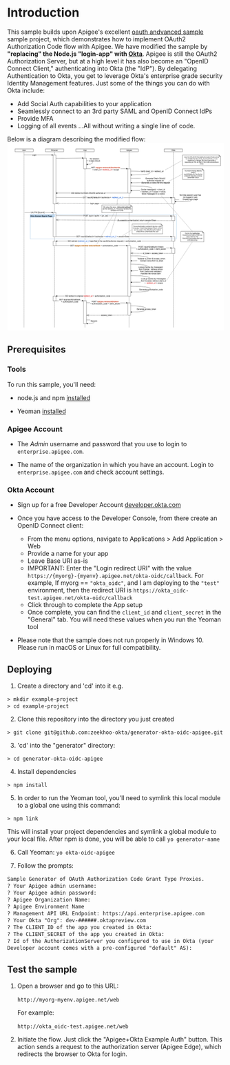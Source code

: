 # Introduction
This sample builds upon Apigee's excellent [oauth andvanced sample](https://github.com/apigee/api-platform-samples/tree/master/sample-proxies/oauth-advanced) sample project, which demonstrates how to implement OAuth2 Authorization Code flow with Apigee. We have modified the sample by **"replacing" the Node.js "login-app" with [Okta](https://developer.okta.com/product)**. Apigee is still the OAuth2 Authorization Server, but at a high level it has also become an "OpenID Connect Client," authenticating into Okta (the "IdP"). By delegating Authentication to Okta, you get to leverage Okta's enterprise grade security Identity Management features. Just some of the things you can do with Okta include:
* Add Social Auth capabilities to your application
* Seamlessly connect to an 3rd party SAML and OpenID Connect IdPs
* Provide MFA
* Logging of all events
...All without writing a single line of code.

Below is a diagram describing the modified flow:
![alt text](images/Apigee-AS-Okta-IdP.png)


## <a name="prerequisites">Prerequisites
### Tools
To run this sample, you'll need:
* node.js and npm [installed](https://nodejs.org/)

* Yeoman [installed](http://yeoman.io/)

### Apigee Account
* The *Admin* username and password that you use to login to `enterprise.apigee.com`.

* The name of the organization in which you have an account. Login to
  `enterprise.apigee.com` and check account settings.

### Okta Account
* Sign up for a free Developer Account [developer.okta.com](https://developer.okta.com/signup)

* Once you have access to the Developer Console, from there create an OpenID Connect client:
    - From the menu options, navigate to Applications > Add Application > Web
    - Provide a name for your app
    - Leave Base URI as-is
    - IMPORTANT: Enter the "Login redirect URI" with the value `https://{myorg}-{myenv}.apigee.net/okta-oidc/callback`. For example, If myorg == `"okta_oidc"`, and I am deploying to the `"test"` environment, then the redirect URI is `https://okta_oidc-test.apigee.net/okta-oidc/callback`
    - Click through to complete the App setup
    - Once complete, you can find the `client_id` and `client_secret` in the "General" tab. You will need these values when you run the Yeoman tool

* Please note that the sample does not run properly in Windows 10.  Please run in macOS or Linux for full compatibility.

## <a name="deploy">Deploying
1. Create a directory and 'cd' into it
e.g.
```
> mkdir example-project
> cd example-project
```

2. Clone this repository into the directory you just created
```
> git clone git@github.com:zeekhoo-okta/generator-okta-oidc-apigee.git
```

3. 'cd' into the "generator" directory:
```
> cd generator-okta-oidc-apigee
```

4. Install dependencies
```
> npm install
```

5. In order to run the Yeoman tool, you'll need to symlink this local module to a global one using this command:
```
> npm link
```
This will install your project dependencies and symlink a global module to your local file. After npm is done, you will be able to call `yo generator-name`

6. Call Yeoman:
    `yo okta-oidc-apigee`

7. Follow the prompts:

```
Sample Generator of OAuth Authorization Code Grant Type Proxies.
? Your Apigee admin username:
? Your Apigee admin password:
? Apigee Organization Name:
? Apigee Environment Name
? Management API URL Endpoint: https://api.enterprise.apigee.com
? Your Okta "Org": dev-######.oktapreview.com
? The CLIENT_ID of the app you created in Okta:
? The CLIENT_SECRET of the app you created in Okta:
? Id of the AuthorizationServer you configured to use in Okta (your Developer account comes with a pre-configured "default" AS):
```

## <a name="testit">Test the sample

1. Open a browser and go to this URL:

    `http://myorg-myenv.apigee.net/web`

    For example:

    `http://okta_oidc-test.apigee.net/web`

2. Initiate the flow.  Just click the "Apigee+Okta Example Auth" button. This action sends a request to the authorization server (Apigee Edge), which redirects the browser to Okta for login.
